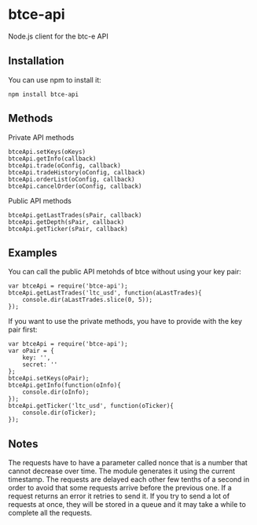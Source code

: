 btce-api
========

Node.js client for the btc-e API

## Installation

You can use npm to install it:

```
npm install btce-api
```

## Methods
Private API methods
```
btceApi.setKeys(oKeys)
btceApi.getInfo(callback)
btceApi.trade(oConfig, callback)
btceApi.tradeHistory(oConfig, callback)
btceApi.orderList(oConfig, callback)
btceApi.cancelOrder(oConfig, callback)
```
Public API methods
```
btceApi.getLastTrades(sPair, callback)
btceApi.getDepth(sPair, callback)
btceApi.getTicker(sPair, callback)
```

## Examples

You can call the public API metohds of btce without using your key pair:

```
var btceApi = require('btce-api');
btceApi.getLastTrades('ltc_usd', function(aLastTrades){
	console.dir(aLastTrades.slice(0, 5));
});
```

If you want to use the private methods, you have to provide with the key pair first:

```
var btceApi = require('btce-api');
var oPair = {
	key: '',
	secret: ''
};
btceApi.setKeys(oPair);
btceApi.getInfo(function(oInfo){
	console.dir(oInfo);
});
btceApi.getTicker('ltc_usd', function(oTicker){
	console.dir(oTicker);
});
```

## Notes

The requests have to have a parameter called nonce that is a number that cannot decrease over time. The module generates it using the current timestamp. The requests are delayed each other few tenths of a second in order to avoid that some requests arrive before the previous one. If a request returns an error it retries to send it.
If you try to send a lot of requests at once, they will be stored in a queue and it may take a while to complete all the requests.
